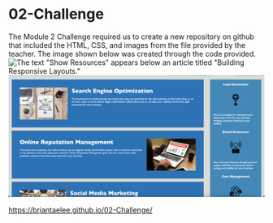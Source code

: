 # 02-Challenge
The Module 2 Challenge required us to create a new repository on github that included the HTML, CSS, and images from the file provided by the teacher. The image shown below was created through the code provided. 
![The text "Show Resources" appears below an article titled "Building Responsive Layouts."](./Finished-Product/Screen%20Shot%202023-08-17%20at%202.39.27%20PM.png)
![The text "Show Resources" appears below an article titled "Building Responsive Layouts."](./Finished-Product/Screen%20Shot%202023-08-17%20at%202.39.55%20PM.png)

https://briantaelee.github.io/02-Challenge/